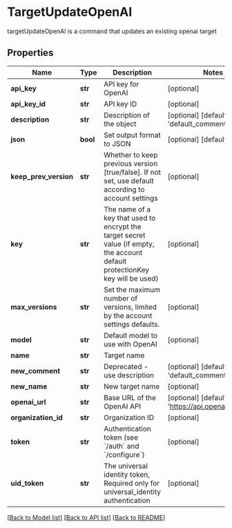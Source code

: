 # TargetUpdateOpenAI

targetUpdateOpenAI is a command that updates an existing openai target
## Properties
Name | Type | Description | Notes
------------ | ------------- | ------------- | -------------
**api_key** | **str** | API key for OpenAI | [optional] 
**api_key_id** | **str** | API key ID | [optional] 
**description** | **str** | Description of the object | [optional] [default to 'default_comment']
**json** | **bool** | Set output format to JSON | [optional] [default to False]
**keep_prev_version** | **str** | Whether to keep previous version [true/false]. If not set, use default according to account settings | [optional] 
**key** | **str** | The name of a key that used to encrypt the target secret value (if empty, the account default protectionKey key will be used) | [optional] 
**max_versions** | **str** | Set the maximum number of versions, limited by the account settings defaults. | [optional] 
**model** | **str** | Default model to use with OpenAI | [optional] 
**name** | **str** | Target name | 
**new_comment** | **str** | Deprecated - use description | [optional] [default to 'default_comment']
**new_name** | **str** | New target name | [optional] 
**openai_url** | **str** | Base URL of the OpenAI API | [optional] [default to 'https://api.openai.com/v1']
**organization_id** | **str** | Organization ID | [optional] 
**token** | **str** | Authentication token (see &#x60;/auth&#x60; and &#x60;/configure&#x60;) | [optional] 
**uid_token** | **str** | The universal identity token, Required only for universal_identity authentication | [optional] 

[[Back to Model list]](../README.md#documentation-for-models) [[Back to API list]](../README.md#documentation-for-api-endpoints) [[Back to README]](../README.md)


